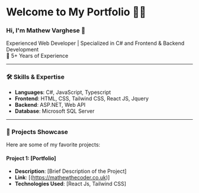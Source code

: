 # Welcome to My Portfolio 👨‍💻

### Hi, I'm Mathew Varghese 🚀
Experienced Web Developer | Specialized in C# and Frontend & Backend Development  
🌟 5+ Years of Experience  

---

### 🛠 Skills & Expertise
- **Languages**: C#, JavaScript, Typescript
- **Frontend**: HTML, CSS, Tailwind CSS, React JS, Jquery
- **Backend**: ASP.NET, Web API  
- **Database**: Microsoft SQL Server  

---

### 🌟 Projects Showcase
Here are some of my favorite projects:

#### Project 1: [Portfolio]
- **Description**: [Brief Description of the Project]
- **Link**: [(https://mathewthecoder.co.uk)]  
- **Technologies Used**: [React Js, Tailwind CSS]


